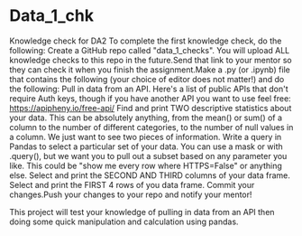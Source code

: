# Data_1_chk
Knowledge check for DA2 
To complete the first knowledge check, do the following:
Create a GitHub repo called "data_1_checks". You will upload ALL knowledge checks to this repo in the future.Send that link to your mentor so they can check it when you finish the assignment.Make a .py (or .ipynb) file that contains the following (your choice of editor does not matter!) and do the following:
Pull in data from an API. Here's a list of public APIs that don't require Auth keys, though if you have another API you want to use feel free: https://apipheny.io/free-api/
Find and print TWO descriptive statistics about your data. This can be absolutely anything, from the mean() or sum() of a column to the number of different categories, to the number of null values in a column. We just want to see two pieces of information.
Write a query in Pandas to select a particular set of your data. You can use a mask or with .query(), but we want you to pull out a subset based on any parameter you like. This could be "show me every row where HTTPS=False" or anything else.
Select and print the SECOND AND THIRD columns of your data frame.
Select and print the FIRST 4 rows of you data frame.
Commit your changes.Push your changes to your repo and notify your mentor!

This project will test your knowledge of pulling in data from an API then doing some quick manipulation and calculation using pandas.
